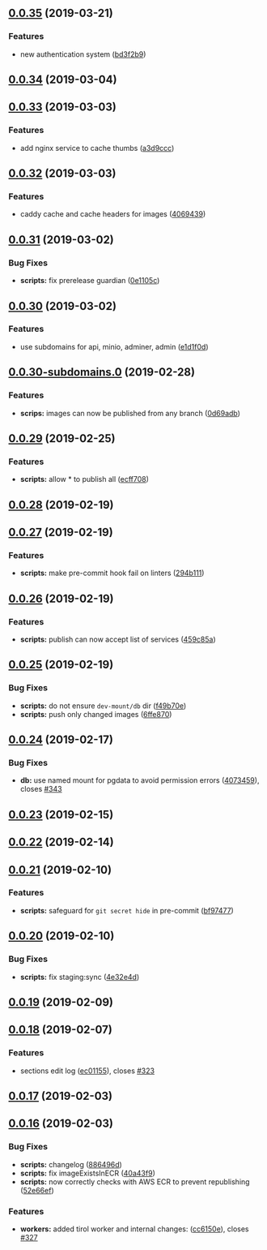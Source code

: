 ## [0.0.35](https://github.com/doomsower/whitewater/compare/@whitewater-guide/scripts@0.0.34...@whitewater-guide/scripts@0.0.35) (2019-03-21)

### Features

- new authentication system ([bd3f2b9](https://github.com/doomsower/whitewater/commit/bd3f2b9))

## [0.0.34](https://github.com/doomsower/whitewater/compare/@whitewater-guide/scripts@0.0.33...@whitewater-guide/scripts@0.0.34) (2019-03-04)

## [0.0.33](https://github.com/doomsower/whitewater/compare/@whitewater-guide/scripts@0.0.32...@whitewater-guide/scripts@0.0.33) (2019-03-03)

### Features

- add nginx service to cache thumbs ([a3d9ccc](https://github.com/doomsower/whitewater/commit/a3d9ccc))

## [0.0.32](https://github.com/doomsower/whitewater/compare/@whitewater-guide/scripts@0.0.31...@whitewater-guide/scripts@0.0.32) (2019-03-03)

### Features

- caddy cache and cache headers for images ([4069439](https://github.com/doomsower/whitewater/commit/4069439))

## [0.0.31](https://github.com/doomsower/whitewater/compare/@whitewater-guide/scripts@0.0.30...@whitewater-guide/scripts@0.0.31) (2019-03-02)

### Bug Fixes

- **scripts:** fix prerelease guardian ([0e1105c](https://github.com/doomsower/whitewater/commit/0e1105c))

## [0.0.30](https://github.com/doomsower/whitewater/compare/@whitewater-guide/scripts@0.0.29...@whitewater-guide/scripts@0.0.30) (2019-03-02)

### Features

- use subdomains for api, minio, adminer, admin ([e1d1f0d](https://github.com/doomsower/whitewater/commit/e1d1f0d))

## [0.0.30-subdomains.0](https://github.com/doomsower/whitewater/compare/@whitewater-guide/scripts@0.0.29...@whitewater-guide/scripts@0.0.30-subdomains.0) (2019-02-28)

### Features

- **scrips:** images can now be published from any branch ([0d69adb](https://github.com/doomsower/whitewater/commit/0d69adb))

## [0.0.29](https://github.com/doomsower/whitewater/compare/@whitewater-guide/scripts@0.0.28...@whitewater-guide/scripts@0.0.29) (2019-02-25)

### Features

- **scripts:** allow \* to publish all ([ecff708](https://github.com/doomsower/whitewater/commit/ecff708))

## [0.0.28](https://github.com/doomsower/whitewater/compare/@whitewater-guide/scripts@0.0.27...@whitewater-guide/scripts@0.0.28) (2019-02-19)

## [0.0.27](https://github.com/doomsower/whitewater/compare/@whitewater-guide/scripts@0.0.26...@whitewater-guide/scripts@0.0.27) (2019-02-19)

### Features

- **scripts:** make pre-commit hook fail on linters ([294b111](https://github.com/doomsower/whitewater/commit/294b111))

## [0.0.26](https://github.com/doomsower/whitewater/compare/@whitewater-guide/scripts@0.0.25...@whitewater-guide/scripts@0.0.26) (2019-02-19)

### Features

- **scripts:** publish can now accept list of services ([459c85a](https://github.com/doomsower/whitewater/commit/459c85a))

## [0.0.25](https://github.com/doomsower/whitewater/compare/@whitewater-guide/scripts@0.0.24...@whitewater-guide/scripts@0.0.25) (2019-02-19)

### Bug Fixes

- **scripts:** do not ensure `dev-mount/db` dir ([f49b70e](https://github.com/doomsower/whitewater/commit/f49b70e))
- **scripts:** push only changed images ([6ffe870](https://github.com/doomsower/whitewater/commit/6ffe870))

## [0.0.24](https://github.com/doomsower/whitewater/compare/@whitewater-guide/scripts@0.0.23...@whitewater-guide/scripts@0.0.24) (2019-02-17)

### Bug Fixes

- **db:** use named mount for pgdata to avoid permission errors ([4073459](https://github.com/doomsower/whitewater/commit/4073459)), closes [#343](https://github.com/doomsower/whitewater/issues/343)

## [0.0.23](https://github.com/doomsower/whitewater/compare/@whitewater-guide/scripts@0.0.22...@whitewater-guide/scripts@0.0.23) (2019-02-15)

## [0.0.22](https://github.com/doomsower/whitewater/compare/@whitewater-guide/scripts@0.0.21...@whitewater-guide/scripts@0.0.22) (2019-02-14)

## [0.0.21](https://github.com/doomsower/whitewater/compare/@whitewater-guide/scripts@0.0.20...@whitewater-guide/scripts@0.0.21) (2019-02-10)

### Features

- **scripts:** safeguard for `git secret hide` in pre-commit ([bf97477](https://github.com/doomsower/whitewater/commit/bf97477))

## [0.0.20](https://github.com/doomsower/whitewater/compare/@whitewater-guide/scripts@0.0.19...@whitewater-guide/scripts@0.0.20) (2019-02-10)

### Bug Fixes

- **scripts:** fix staging:sync ([4e32e4d](https://github.com/doomsower/whitewater/commit/4e32e4d))

## [0.0.19](https://github.com/doomsower/whitewater/compare/@whitewater-guide/scripts@0.0.18...@whitewater-guide/scripts@0.0.19) (2019-02-09)

## [0.0.18](https://github.com/doomsower/whitewater/compare/@whitewater-guide/scripts@0.0.17...@whitewater-guide/scripts@0.0.18) (2019-02-07)

### Features

- sections edit log ([ec01155](https://github.com/doomsower/whitewater/commit/ec01155)), closes [#323](https://github.com/doomsower/whitewater/issues/323)

## [0.0.17](https://github.com/doomsower/whitewater/compare/@whitewater-guide/scripts@0.0.16...@whitewater-guide/scripts@0.0.17) (2019-02-03)

## [0.0.16](https://github.com/doomsower/whitewater/compare/@whitewater-guide/scripts@0.0.16...@whitewater-guide/scripts@0.0.16) (2019-02-03)

### Bug Fixes

- **scripts:** changelog ([886496d](https://github.com/doomsower/whitewater/commit/886496d))
- **scripts:** fix imageExistsInECR ([40a43f9](https://github.com/doomsower/whitewater/commit/40a43f9))
- **scripts:** now correctly checks with AWS ECR to prevent republishing ([52e66ef](https://github.com/doomsower/whitewater/commit/52e66ef))

### Features

- **workers:** added tirol worker and internal changes: ([cc6150e](https://github.com/doomsower/whitewater/commit/cc6150e)), closes [#327](https://github.com/doomsower/whitewater/issues/327)
